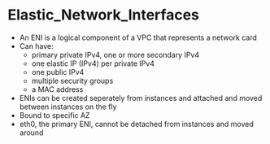 # Elastic_Network_Interfaces
 - An ENI is a logical component of a VPC that represents a network card
 - Can have:
    - primary private IPv4, one or more secondary IPv4
    - one elastic IP (IPv4) per private IPv4
    - one public IPv4
    - multiple security groups
    - a MAC address
 - ENIs can be created seperately from instances and attached and moved between instances on the fly
 - Bound to specific AZ
 - eth0, the primary ENI, cannot be detached from instances and moved around